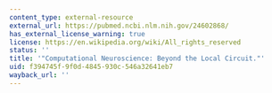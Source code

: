 ```yaml
---
content_type: external-resource
external_url: https://pubmed.ncbi.nlm.nih.gov/24602868/
has_external_license_warning: true
license: https://en.wikipedia.org/wiki/All_rights_reserved
status: ''
title: '"Computational Neuroscience: Beyond the Local Circuit."'
uid: f394745f-9f0d-4845-930c-546a32641eb7
wayback_url: ''
---
```

